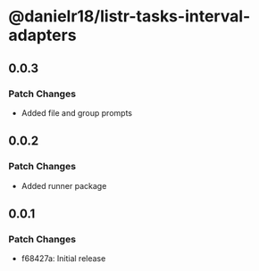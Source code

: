 # @danielr18/listr-tasks-interval-adapters

## 0.0.3

### Patch Changes

- Added file and group prompts

## 0.0.2

### Patch Changes

- Added runner package

## 0.0.1

### Patch Changes

- f68427a: Initial release
